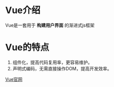 # Vue介绍

Vue是一套用于 **构建用户界面** 的渐进式js框架

# Vue的特点

1. 组件化，提高代码复用率，更容易维护。
2. 声明式编码，无需直接操作DOM，提高开发效率。


[Vue官网](https://cn.vuejs.org/)